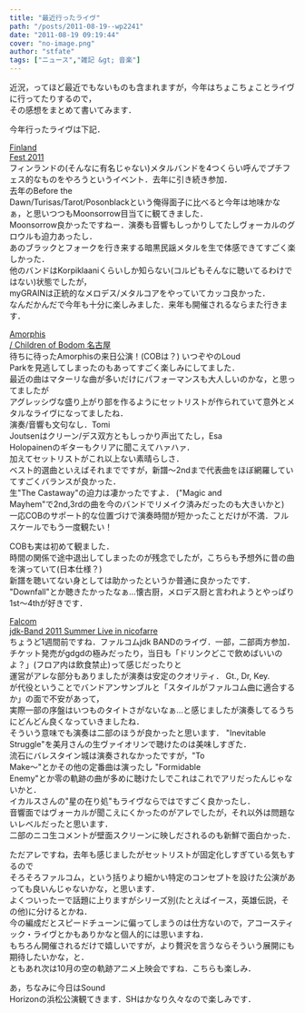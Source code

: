 ```yaml
---
title: "最近行ったライヴ"
path: "/posts/2011-08-19--wp2241"
date: "2011-08-19 09:19:44"
cover: "no-image.png"
author: "stfate"
tags: ["ニュース","雑記 &gt; 音楽"]
---
```


<style type="text/css">
<!--
p {white-space: pre-wrap};
-->
</style>

近況，ってほど最近でもないものも含まれますが，今年はちょこちょことライヴに行ってたりするので，
その感想をまとめて書いてみます．

今年行ったライヴは下記．

<span class="topics"><a href="http://www.creativeman.co.jp/artist/2011/05finland/">Finland Fest 2011</a></span>
フィンランドの(そんなに有名じゃない)メタルバンドを4つくらい呼んでプチフェス的なものをやろうというイベント．去年に引き続き参加．
去年のBefore the Dawn/Turisas/Tarot/Posonblackという俺得面子に比べると今年は地味かなぁ，と思いつつもMoonsorrow目当てに観てきました．
Moonsorrow良かったですねー．演奏も音響もしっかりしてたしヴォーカルのグロウルも迫力あったし．
あのブラックとフォークを行き来する暗黒民謡メタルを生で体感できてすごく楽しかった．
他のバンドはKorpiklaaniくらいしか知らない(コルピもそんなに聴いてるわけではない)状態でしたが，
myGRAINは正統的なメロデス/メタルコアをやっていてカッコ良かった．
なんだかんだで今年も十分に楽しみました．来年も開催されるならまた行きます．

<span class="topics"><a href="http://www.creativeman.co.jp/artist/2011/06cob_amor/">Amorphis / Children of Bodom 名古屋</a></span>
待ちに待ったAmorphisの来日公演！(COBは？)
いつぞやのLoud Parkを見逃してしまったのもあってすごく楽しみにしてました．
最近の曲はマターリな曲が多いだけにパフォーマンスも大人しいのかな，と思ってましたが
アグレッシヴな盛り上がり部を作るようにセットリストが作られていて意外とメタルなライヴになってましたね．
演奏/音響も文句なし．Tomi Joutsenはクリーン/デス双方ともしっかり声出てたし，Esa Holopainenのギターもクリアに聞こえてハァハァ．
加えてセットリストがこれ以上ない素晴らしさ．
ベスト的選曲といえばそれまでですが，新譜～2ndまで代表曲をほぼ網羅していてすごくバランスが良かった．
生"The Castaway"の迫力は凄かったですよ．
("Magic and Mayhem"で2nd,3rdの曲を今のバンドでリメイク済みだったのも大きいかと)
一応COBのサポート的な位置づけで演奏時間が短かったことだけが不満．フルスケールでもう一度観たい！

COBも実は初めて観ました．
時間の関係で途中退出してしまったのが残念でしたが，こちらも予想外に昔の曲を演っていて(日本仕様？)
新譜を聴いてない身としては助かったというか普通に良かったです．
"Downfall"とか聴きたかったなぁ…懐古厨，メロデス厨と言われようとやっぱり1st～4thが好きです．

<span class="topics"><a href="http://www.falcom.co.jp/jdk/">Falcom jdk-Band 2011 Summer Live in nicofarre</a></span>
ちょうど1週間前ですね．ファルコムjdk BANDのライヴ．一部，二部両方参加．
チケット発売がgdgdの極みだったり，当日も「ドリンクどこで飲めばいいのよ？」(フロア内は飲食禁止)って感じだったりと
運営がアレな部分もありましたが演奏は安定のクオリティ．
Gt., Dr, Key. が代役ということでバンドアンサンブルと「スタイルがファルコム曲に適合するか」の面で不安があって，
実際一部の序盤はいつものタイトさがないなぁ…と感じましたが演奏してるうちにどんどん良くなっていきましたね．
そういう意味でも演奏は二部のほうが良かったと思います．
"Inevitable Struggle"を美月さんの生ヴァイオリンで聴けたのは美味しすぎた．
流石にバレスタイン城は演奏されなかったですが，"To Make～"とかその他の定番曲は演ったし
"Formidable Enemy"とか零の軌跡の曲が多めに聴けたしでこれはこれでアリだったんじゃないかと．
イカルスさんの"星の在り処"もライヴならではですごく良かったし．
音響面ではヴォーカルが聞こえにくかったのがアレでしたが，それ以外は問題ないレベルだったと思います．
二部のニコ生コメントが壁面スクリーンに映しだされるのも新鮮で面白かった．

ただアレですね，去年も感じましたがセットリストが固定化しすぎている気もするので
そろそろファルコム，という括りより細かい特定のコンセプトを設けた公演があっても良いんじゃないかな，と思います．
よくついったーで話題に上りますがシリーズ別(たとえばイース，英雄伝説，その他)に分けるとかね．
今の編成だとスピードチューンに偏ってしまうのは仕方ないので，アコースティック・ライヴとかもありかなと個人的には思いますね．
もちろん開催されるだけで嬉しいですが，より贅沢を言うならそういう展開にも期待したいかな，と．
ともあれ次は10月の空の軌跡アニメ上映会ですね．こちらも楽しみ．


あ，ちなみに今日はSound Horizonの浜松公演観てきます．SHはかなり久々なので楽しみです．